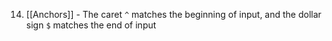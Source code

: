
14. [[Anchors]] - The caret `^` matches the beginning of input, and the dollar sign `$` matches the end of input